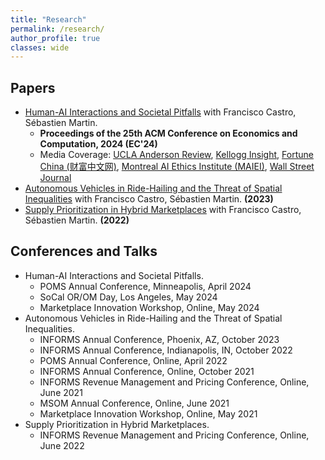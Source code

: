 ```yaml
---
title: "Research"
permalink: /research/
author_profile: true
classes: wide
---
```


## Papers
- [Human-AI Interactions and Societal Pitfalls](https://arxiv.org/abs/2309.10448) with Francisco Castro, Sébastien Martin.
    - **Proceedings of the 25th ACM Conference on Economics and Computation, 2024 (EC'24)**
    - Media Coverage: [UCLA Anderson Review](https://anderson-review.ucla.edu/ai-from-ai-a-future-of-generic-and-biased-online-content/), [Kellogg Insight](https://insight.kellogg.northwestern.edu/article/trade-off-generative-ai), [Fortune China (财富中文网)](https://www.fortunechina.com/keji/c/2023-11/22/content_443405.htm), [Montreal AI Ethics Institute (MAIEI)](https://montrealethics.ai/human-ai-interactions-and-societal-pitfalls/), [Wall Street Journal](https://www.wsj.com/tech/ai/ai-chatbots-feedback-results-fa549914)
- [Autonomous Vehicles in Ride-Hailing and the Threat of Spatial Inequalities](https://papers.ssrn.com/sol3/papers.cfm?abstract_id=4332493) with Francisco Castro, Sébastien Martin. **(2023)**
- [Supply Prioritization in Hybrid Marketplaces](https://papers.ssrn.com/sol3/papers.cfm?abstract_id=4119096) with Francisco Castro, Sébastien Martin. **(2022)**

## Conferences and Talks
- Human-AI Interactions and Societal Pitfalls.
  - POMS Annual Conference, Minneapolis, April 2024
  - SoCal OR/OM Day, Los Angeles, May 2024
  - Marketplace Innovation Workshop, Online, May 2024
- Autonomous Vehicles in Ride-Hailing and the Threat of Spatial Inequalities.     
    - INFORMS Annual Conference, Phoenix, AZ, October 2023
    - INFORMS Annual Conference, Indianapolis, IN, October 2022
    - POMS Annual Conference, Online, April 2022
    - INFORMS Annual Conference, Online, October 2021
    - INFORMS Revenue Management and Pricing Conference, Online, June 2021
    - MSOM Annual Conference, Online, June 2021
    - Marketplace Innovation Workshop, Online, May 2021
- Supply Prioritization in Hybrid Marketplaces.
    - INFORMS Revenue Management and Pricing Conference, Online, June 2022
